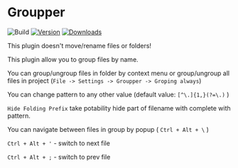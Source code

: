 # Groupper

![Build](https://github.com/edejin/Groupper/workflows/Build/badge.svg)
[![Version](https://img.shields.io/jetbrains/plugin/v/10353-groupper.svg)](https://plugins.jetbrains.com/plugin/10353-groupper)
[![Downloads](https://img.shields.io/jetbrains/plugin/d/10353-groupper.svg)](https://plugins.jetbrains.com/plugin/10353-groupper)

<!-- Plugin description -->
This plugin doesn't move/rename files or folders!

This plugin allow you to group files by name.

You can group/ungroup files in folder by context menu or group/ungroup all files in project (`File -> Settings -> Groupper -> Groping always`)

You can change pattern to any other value (default value: `[^\.]{1,}(?=\.)` )

`Hide Folding Prefix` take potability hide part of filename with complete with pattern.

You can navigate between files in group by popup ( `Ctrl + Alt + \` )

`Ctrl + Alt + '` - switch to next file

`Ctrl + Alt + ;` - switch to prev file

<!-- Plugin description end -->

